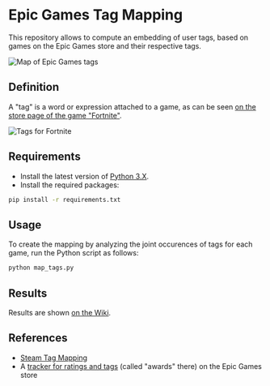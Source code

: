 # Epic Games Tag Mapping

This repository allows to compute an embedding of user tags, based on games on the Epic Games store and their respective tags.

![Map of Epic Games tags](https://github.com/woctezuma/epic-games-tag-mapping/wiki/img/cover.png)

## Definition

A "tag" is a word or expression attached to a game, as can be seen [on the store page of the game "Fortnite"][fortnite].

![Tags for Fortnite](https://github.com/woctezuma/epic-games-tag-mapping/wiki/img/fortnite.png)

## Requirements

-   Install the latest version of [Python 3.X][python].
-   Install the required packages:

```bash
pip install -r requirements.txt
```

## Usage

To create the mapping by analyzing the joint occurences of tags for each game, run the Python script as follows:

```bash
python map_tags.py
```

## Results

Results are shown [on the Wiki][wiki].

## References

- [Steam Tag Mapping][steam-tag-mapping]
- A [tracker for ratings and tags][madjoki-egs-ratings] (called "awards" there) on the Epic Games store

<!-- Definitions -->

[python]: <https://www.python.org/downloads/>
[fortnite]: <https://store.epicgames.com/product/fortnite>
[wiki]: <https://github.com/woctezuma/epic-games-tag-mapping/wiki>
[steam-tag-mapping]: <https://github.com/woctezuma/steam-tag-mapping>
[madjoki-egs-ratings]: <https://github.com/nikop/epic-games-ratings>
